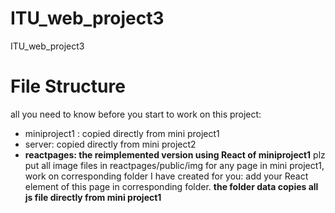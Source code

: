 # ITU_web_project3
ITU_web_project3

# File Structure
all you need to know before you start to work on this project:
- miniproject1 : copied directly from mini project1
- server: copied directly from mini project2
- **reactpages: the reimplemented version using React of miniproject1**
  plz put all image files in reactpages/public/img
  for any page in mini project1, work on corresponding folder I have created for you: add your React element of this page in corresponding folder.
  **the folder data copies all js file directly from mini project1**

